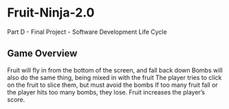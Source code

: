 # Fruit-Ninja-2.0
Part D - Final Project - Software Development Life Cycle

## Game Overview
Fruit will fly in from the bottom of the screen, and fall back down
Bombs will also do the same thing, being mixed in with the fruit
The player tries to click on the fruit to slice them, but must avoid the bombs
If too many fruit fall or the player hits too many bombs, they lose.
Fruit increases the player’s score.

